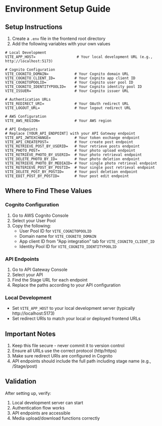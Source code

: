 # Environment Setup Guide

## Setup Instructions

1. Create a `.env` file in the frontend root directory
2. Add the following variables with your own values

```env
# Local Development
VITE_APP_HOST=                   # Your local development URL (e.g., http://localhost:5173)

# Cognito Configuration
VITE_COGNITO_DOMAIN=            # Your Cognito domain URL
VITE_COGNITO_CLIENT_ID=         # Your Cognito app client ID
VITE_COGNITOPOOLID=             # Your Cognito user pool ID
VITE_COGNITO_IDENTITYPOOLID=    # Your Cognito identity pool ID
VITE_ISSUER=                    # Your Cognito issuer URL

# Authentication URLs
VITE_REDIRECT_URI=              # Your OAuth redirect URL
VITE_LOGOUT_URL=                # Your logout redirect URL

# AWS Configuration
VITE_AWS_REGION=                # Your AWS region

# API Endpoints
# Replace [YOUR_API_ENDPOINT] with your API Gateway endpoint
VITE_API_JWTEXCHANGE=           # Your token exchange endpoint
VITE_API_CREATEPOST=            # Your create post endpoint
VITE_RETRIEVE_POST_BY_USERID=   # Your retrieve posts endpoint
VITE_PHOTO_POST=                # Your photo upload endpoint
VITE_RETRIEVE_PHOTO_BY_USERID=  # Your photo retrieval endpoint
VITE_DELETE_PHOTO_BY_ID=        # Your photo deletion endpoint
VITE_RETRIEVE_PHOTO_BY_MEDIAID= # Your single photo retrieval endpoint
VITE_RETERIEVE_POST_BY_POSTID=  # Your single post retrieval endpoint
VITE_DELETE_POST_BY_POSTID=     # Your post deletion endpoint
VITE_EDIT_POST_BY_POSTID=       # Your post edit endpoint
```

## Where to Find These Values

### Cognito Configuration
1. Go to AWS Cognito Console
2. Select your User Pool
3. Copy the following:
   - User Pool ID for `VITE_COGNITOPOOLID`
   - Domain name for `VITE_COGNITO_DOMAIN`
   - App client ID from "App integration" tab for `VITE_COGNITO_CLIENT_ID`
   - Identity Pool ID for `VITE_COGNITO_IDENTITYPOOLID`

### API Endpoints
1. Go to API Gateway Console
2. Select your API
3. Find the Stage URL for each endpoint
4. Replace the paths according to your API configuration

### Local Development
- Set `VITE_APP_HOST` to your local development server (typically http://localhost:5173)
- Set redirect URIs to match your local or deployed frontend URLs

## Important Notes

1. Keep this file secure - never commit it to version control
2. Ensure all URLs use the correct protocol (http/https)
3. Make sure redirect URIs are configured in Cognito
4. API endpoints should include the full path including stage name (e.g., /Stage/post)

## Validation

After setting up, verify:
1. Local development server can start
2. Authentication flow works
3. API endpoints are accessible
4. Media upload/download functions correctly
